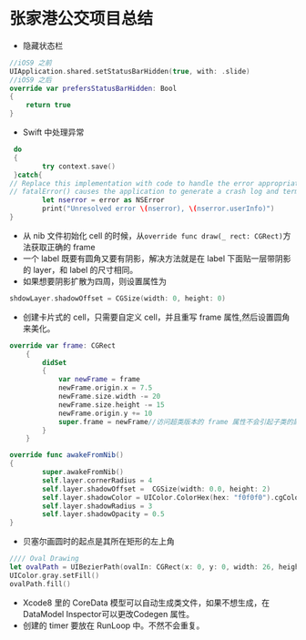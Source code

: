 # 张家港公交项目总结
- 隐藏状态栏

~~~Swift
//iOS9 之前
UIApplication.shared.setStatusBarHidden(true, with: .slide)
//iOS9 之后
override var prefersStatusBarHidden: Bool
{
    return true
}
~~~

- Swift 中处理异常

~~~Swift
 do 
 {
        try context.save()
 }catch{
// Replace this implementation with code to handle the error appropriately.
// fatalError() causes the application to generate a crash log and terminate. You should not use this function in a shipping application, although it may be useful during development.
        let nserror = error as NSError
        print("Unresolved error \(nserror), \(nserror.userInfo)")
}
~~~


- 从 nib 文件初始化 cell 的时候，从`override func draw(_ rect: CGRect)`方法获取正确的 frame
- 一个 label 既要有圆角又要有阴影，解决方法就是在 label 下面贴一层带阴影的 layer，和 label 的尺寸相同。
- 如果想要阴影扩散为四周，则设置属性为

~~~Swift
shdowLayer.shadowOffset = CGSize(width: 0, height: 0)
~~~
  
- 创建卡片式的 cell，只需要自定义 cell，并且重写 frame 属性,然后设置圆角来美化。

~~~ Swift
override var frame: CGRect
    {
        didSet
        {
            var newFrame = frame
            newFrame.origin.x = 7.5
            newFrame.size.width -= 20
            newFrame.size.height -= 15
            newFrame.origin.y += 10
            super.frame = newFrame//访问超类版本的 frame 属性不会引起子类的属性观察器
        }
    }
~~~

~~~Swift
override func awakeFromNib() 
{
        super.awakeFromNib()
        self.layer.cornerRadius = 4
        self.layer.shadowOffset =  CGSize(width: 0.0, height: 2)
        self.layer.shadowColor = UIColor.ColorHex(hex: "f0f0f0").cgColor
        self.layer.shadowRadius = 3
        self.layer.shadowOpacity = 0.5
}
~~~

- 贝塞尔画圆时的起点是其所在矩形的左上角

~~~Swift
//// Oval Drawing
let ovalPath = UIBezierPath(ovalIn: CGRect(x: 0, y: 0, width: 26, height: 25))
UIColor.gray.setFill()
ovalPath.fill()
~~~

- Xcode8 里的 CoreData 模型可以自动生成类文件，如果不想生成，在 DataModel Inspector可以更改Codegen 属性。
- 创建的 timer 要放在 RunLoop 中。不然不会重复。

 
  


